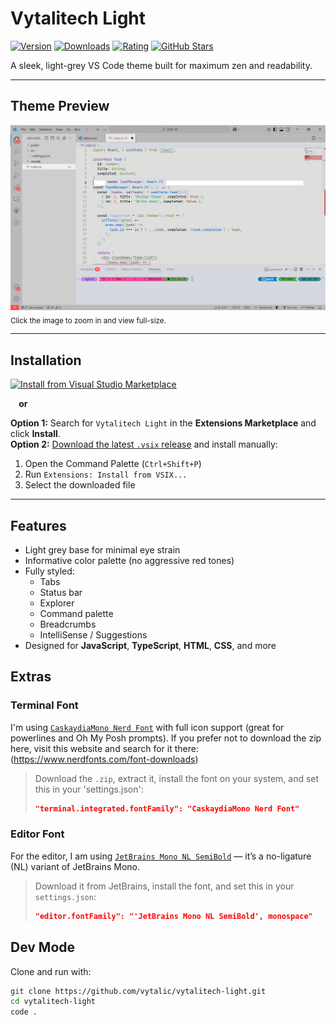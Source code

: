 # Vytalitech Light

[![Version](https://img.shields.io/visual-studio-marketplace/v/vytalitech.vytalitech)](https://marketplace.visualstudio.com/items?itemName=vytalitech.vytalitech)
[![Downloads](https://img.shields.io/visual-studio-marketplace/d/vytalitech.vytalitech)](https://marketplace.visualstudio.com/items?itemName=vytalitech.vytalitech)
[![Rating](https://img.shields.io/visual-studio-marketplace/r/vytalitech.vytalitech)](https://marketplace.visualstudio.com/items?itemName=vytalitech.vytalitech)
[![GitHub Stars](https://img.shields.io/github/stars/vytalic/vytalitech-light?style=social)](https://github.com/vytalitech/vytalitech-light)

A sleek, light-grey VS Code theme built for maximum zen and readability.

---

## Theme Preview

[![Vytalitech Light Preview](images/screenshot.png)](images/screenshot.png)  
<sub>Click the image to zoom in and view full-size.</sub>

---

## Installation

[![Install from Visual Studio Marketplace](https://img.shields.io/badge/Install%20on-VS%20Code-007ACC?logo=visualstudiocode&style=flat-square)](https://marketplace.visualstudio.com/items?itemName=vytalitech.vytalitech)

<strong>&nbsp;&nbsp;&nbsp;&nbsp;or</strong>

**Option 1:** Search for `Vytalitech Light` in the **Extensions Marketplace** and click **Install**.  
**Option 2:** [Download the latest `.vsix` release](https://marketplace.visualstudio.com/items?itemName=vytalitech.vytalitech) and install manually:

1. Open the Command Palette (`Ctrl+Shift+P`)
2. Run `Extensions: Install from VSIX...`
3. Select the downloaded file

---

## Features

- Light grey base for minimal eye strain
- Informative color palette (no aggressive red tones)
- Fully styled:
  - Tabs
  - Status bar
  - Explorer
  - Command palette
  - Breadcrumbs
  - IntelliSense / Suggestions
- Designed for **JavaScript**, **TypeScript**, **HTML**, **CSS**, and more

## Extras

### Terminal Font

I'm using [`CaskaydiaMono Nerd Font`](https://github.com/ryanoasis/nerd-fonts/releases/download/v3.3.0/CascadiaMono.zip) with full icon support (great for powerlines and Oh My Posh prompts). If you prefer not to download the zip here, visit this website and search for it there: (https://www.nerdfonts.com/font-downloads)

> Download the `.zip`, extract it, install the font on your system, and set this in your 'settings.json':
>
> ```json
> "terminal.integrated.fontFamily": "CaskaydiaMono Nerd Font"
> ```

### Editor Font

For the editor, I am using [`JetBrains Mono NL SemiBold`](https://www.jetbrains.com/lp/mono/) — it’s a no-ligature (NL) variant of JetBrains Mono.

> Download it from JetBrains, install the font, and set this in your `settings.json`:
>
> ```json
> "editor.fontFamily": "'JetBrains Mono NL SemiBold', monospace"
> ```

## Dev Mode

Clone and run with:

```bash
git clone https://github.com/vytalic/vytalitech-light.git
cd vytalitech-light
code .
```
